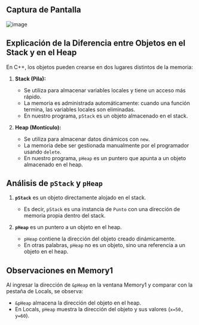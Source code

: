 ## Captura de Pantalla
![image](https://github.com/user-attachments/assets/ce8b0c82-501c-4d2e-ac1d-1db0863b40d2)

## Explicación de la Diferencia entre Objetos en el Stack y en el Heap

En C++, los objetos pueden crearse en dos lugares distintos de la memoria:

1. **Stack (Pila):**
   - Se utiliza para almacenar variables locales y tiene un acceso más rápido.
   - La memoria es administrada automáticamente: cuando una función termina, las variables locales son eliminadas.
   - En nuestro programa, `pStack` es un objeto almacenado en el stack.

2. **Heap (Montículo):**
   - Se utiliza para almacenar datos dinámicos con `new`.
   - La memoria debe ser gestionada manualmente por el programador usando `delete`.
   - En nuestro programa, `pHeap` es un puntero que apunta a un objeto almacenado en el heap.

## Análisis de `pStack` y `pHeap`

1. **`pStack`** es un objeto directamente alojado en el stack.
   - Es decir, `pStack` es una instancia de `Punto` con una dirección de memoria propia dentro del stack.

2. **`pHeap`** es un puntero a un objeto en el heap.
   - `pHeap` contiene la dirección del objeto creado dinámicamente.
   - En otras palabras, `pHeap` no es un objeto, sino una referencia a un objeto en el heap.

## Observaciones en Memory1

Al ingresar la dirección de `&pHeap` en la ventana Memory1 y comparar con la pestaña de Locals, se observa:
- `&pHeap` almacena la dirección del objeto en el heap.
- En Locals, `pHeap` muestra la dirección del objeto y sus valores (`x=50, y=60`).
